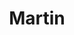 ---
title: "Martin"
description: "Alternate Movie Poster"
pubDate: "Nov 18 2024"
heroImage: "/martin.png"
tags: ["graphic design", "poster"]
# badge: "NEW"
# url: "https://example.com/"
---
